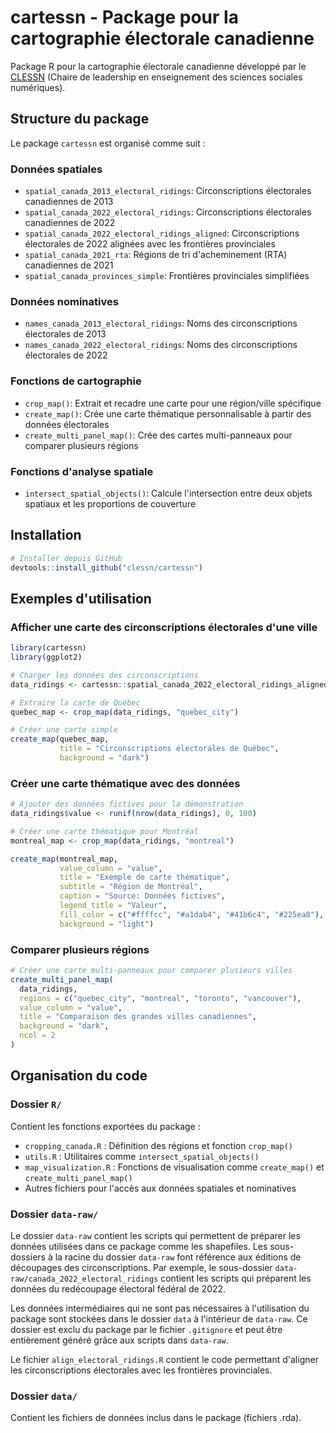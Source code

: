 # cartessn - Package pour la cartographie électorale canadienne

Package R pour la cartographie électorale canadienne développé par le [CLESSN](https://www.clessn.com/) (Chaire de leadership en enseignement des sciences sociales numériques).

## Structure du package

Le package `cartessn` est organisé comme suit :

### Données spatiales
- `spatial_canada_2013_electoral_ridings`: Circonscriptions électorales canadiennes de 2013
- `spatial_canada_2022_electoral_ridings`: Circonscriptions électorales canadiennes de 2022
- `spatial_canada_2022_electoral_ridings_aligned`: Circonscriptions électorales de 2022 alignées avec les frontières provinciales
- `spatial_canada_2021_rta`: Régions de tri d'acheminement (RTA) canadiennes de 2021
- `spatial_canada_provinces_simple`: Frontières provinciales simplifiées

### Données nominatives
- `names_canada_2013_electoral_ridings`: Noms des circonscriptions électorales de 2013
- `names_canada_2022_electoral_ridings`: Noms des circonscriptions électorales de 2022

### Fonctions de cartographie
- `crop_map()`: Extrait et recadre une carte pour une région/ville spécifique
- `create_map()`: Crée une carte thématique personnalisable à partir des données électorales
- `create_multi_panel_map()`: Crée des cartes multi-panneaux pour comparer plusieurs régions

### Fonctions d'analyse spatiale
- `intersect_spatial_objects()`: Calcule l'intersection entre deux objets spatiaux et les proportions de couverture

## Installation

```r
# Installer depuis GitHub
devtools::install_github("clessn/cartessn")
```

## Exemples d'utilisation

### Afficher une carte des circonscriptions électorales d'une ville

```r
library(cartessn)
library(ggplot2)

# Charger les données des circonscriptions
data_ridings <- cartessn::spatial_canada_2022_electoral_ridings_aligned

# Extraire la carte de Québec
quebec_map <- crop_map(data_ridings, "quebec_city")

# Créer une carte simple
create_map(quebec_map, 
           title = "Circonscriptions électorales de Québec",
           background = "dark")
```

### Créer une carte thématique avec des données

```r
# Ajouter des données fictives pour la démonstration
data_ridings$value <- runif(nrow(data_ridings), 0, 100)

# Créer une carte thématique pour Montréal
montreal_map <- crop_map(data_ridings, "montreal")

create_map(montreal_map,
           value_column = "value",
           title = "Exemple de carte thématique",
           subtitle = "Région de Montréal",
           caption = "Source: Données fictives",
           legend_title = "Valeur",
           fill_color = c("#ffffcc", "#a1dab4", "#41b6c4", "#225ea8"),
           background = "light")
```

### Comparer plusieurs régions

```r
# Créer une carte multi-panneaux pour comparer plusieurs villes
create_multi_panel_map(
  data_ridings,
  regions = c("quebec_city", "montreal", "toronto", "vancouver"),
  value_column = "value",
  title = "Comparaison des grandes villes canadiennes",
  background = "dark",
  ncol = 2
)
```

## Organisation du code

### Dossier `R/`
Contient les fonctions exportées du package :
- `cropping_canada.R` : Définition des régions et fonction `crop_map()`
- `utils.R` : Utilitaires comme `intersect_spatial_objects()`
- `map_visualization.R` : Fonctions de visualisation comme `create_map()` et `create_multi_panel_map()`
- Autres fichiers pour l'accès aux données spatiales et nominatives

### Dossier `data-raw/`
Le dossier `data-raw` contient les scripts qui permettent de préparer les données utilisées dans ce package comme les shapefiles. Les sous-dossiers à la racine du dossier `data-raw` font référence aux éditions de découpages des circonscriptions. Par exemple, le sous-dossier `data-raw/canada_2022_electoral_ridings` contient les scripts qui préparent les données du redécoupage électoral fédéral de 2022.

Les données intermédiaires qui ne sont pas nécessaires à l'utilisation du package sont stockées dans le dossier `data` à l'intérieur de `data-raw`. Ce dossier est exclu du package par le fichier `.gitignore` et peut être entièrement généré grâce aux scripts dans `data-raw`.

Le fichier `align_electoral_ridings.R` contient le code permettant d'aligner les circonscriptions électorales avec les frontières provinciales.

### Dossier `data/`
Contient les fichiers de données inclus dans le package (fichiers .rda).
